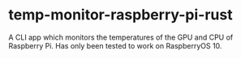 # temp-monitor-raspberry-pi-rust

A CLI app which monitors the temperatures of the GPU and CPU of Raspberry Pi. Has only been tested to work on RaspberryOS 10.
